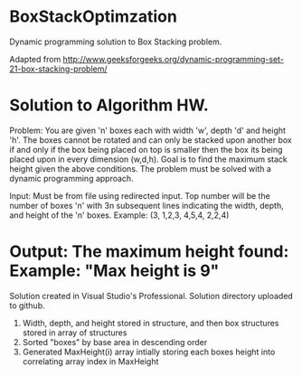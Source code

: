 BoxStackOptimzation
===================

Dynamic programming solution to Box Stacking problem.

Adapted from http://www.geeksforgeeks.org/dynamic-programming-set-21-box-stacking-problem/

Solution to Algorithm HW.
=========================
Problem:
You are given 'n' boxes each with width 'w', depth 'd' and height 'h'. The boxes cannot be rotated and can only be stacked upon another box if and only if the box being placed on top is smaller then the box its being placed upon in every dimension (w,d,h). Goal is to find the maximum stack height given the above conditions. The problem must be solved with a dynamic programming approach.

Input:
Must be from file using redirected input.
Top number will be the number of boxes 'n' with 3n subsequent lines indicating the width, depth, and height of the 'n' boxes.
Example:
(3, 1,2,3, 4,5,4, 2,2,4)

Output:
The maximum height found:
Example: "Max height is 9"
===========================
Solution created in Visual Studio's Professional. Solution directory uploaded to github.

1. Width, depth, and height stored in structure, and then box structures stored in array of structures
2. Sorted "boxes" by base area in descending order
3. Generated MaxHeight(i) array intially storing each boxes height into correlating array index in MaxHeight
